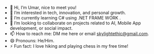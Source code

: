 - 👋 Hi, I’m Umar, nice to meet you!
- 👀 I’m interested in tech, innovation, and personal growth.
- 🌱 I’m currently learning C# using .NET FRAME WORK .
- 💞 I’m looking to collaborate on projects related to AI, Mobile App  development, or social impact.
- 📫 How to reach me: DM me here or email skylightethic@gmail.com.
- 😄 Pronouns: He/Him.
- ⚡ Fun fact: I love hiking and playing chess in my free time!

